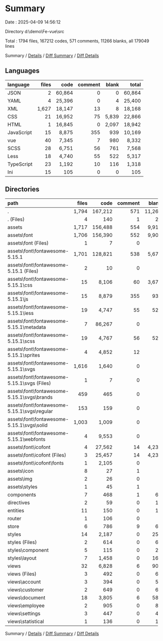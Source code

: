 # Summary

Date : 2025-04-09 14:56:12

Directory d:\\demo\\Fe-vue\\src

Total : 1794 files,  167212 codes, 571 comments, 11266 blanks, all 179049 lines

Summary / [Details](details.md) / [Diff Summary](diff.md) / [Diff Details](diff-details.md)

## Languages
| language | files | code | comment | blank | total |
| :--- | ---: | ---: | ---: | ---: | ---: |
| JSON | 2 | 60,864 | 0 | 0 | 60,864 |
| YAML | 4 | 25,396 | 0 | 4 | 25,400 |
| XML | 1,627 | 18,147 | 13 | 8 | 18,168 |
| CSS | 21 | 16,952 | 75 | 5,839 | 22,866 |
| HTML | 1 | 16,845 | 0 | 2,097 | 18,942 |
| JavaScript | 15 | 8,875 | 355 | 939 | 10,169 |
| vue | 40 | 7,345 | 7 | 980 | 8,332 |
| SCSS | 28 | 6,751 | 56 | 761 | 7,568 |
| Less | 18 | 4,740 | 55 | 522 | 5,317 |
| TypeScript | 23 | 1,192 | 10 | 116 | 1,318 |
| Ini | 15 | 105 | 0 | 0 | 105 |

## Directories
| path | files | code | comment | blank | total |
| :--- | ---: | ---: | ---: | ---: | ---: |
| . | 1,794 | 167,212 | 571 | 11,266 | 179,049 |
| . (Files) | 4 | 140 | 1 | 29 | 170 |
| assets | 1,717 | 156,488 | 554 | 9,917 | 166,959 |
| assets\\font | 1,706 | 156,390 | 552 | 9,907 | 166,849 |
| assets\\font (Files) | 1 | 7 | 0 | 0 | 7 |
| assets\\font\\fontawesome-5.15.1 | 1,701 | 128,821 | 538 | 5,672 | 135,031 |
| assets\\font\\fontawesome-5.15.1 (Files) | 2 | 10 | 0 | 0 | 10 |
| assets\\font\\fontawesome-5.15.1\\css | 15 | 8,106 | 60 | 3,676 | 11,842 |
| assets\\font\\fontawesome-5.15.1\\js | 15 | 8,879 | 355 | 939 | 10,173 |
| assets\\font\\fontawesome-5.15.1\\less | 19 | 4,747 | 55 | 522 | 5,324 |
| assets\\font\\fontawesome-5.15.1\\metadata | 7 | 86,267 | 0 | 4 | 86,271 |
| assets\\font\\fontawesome-5.15.1\\scss | 19 | 4,767 | 56 | 525 | 5,348 |
| assets\\font\\fontawesome-5.15.1\\sprites | 4 | 4,852 | 12 | 3 | 4,867 |
| assets\\font\\fontawesome-5.15.1\\svgs | 1,616 | 1,640 | 0 | 0 | 1,640 |
| assets\\font\\fontawesome-5.15.1\\svgs (Files) | 1 | 7 | 0 | 0 | 7 |
| assets\\font\\fontawesome-5.15.1\\svgs\\brands | 459 | 465 | 0 | 0 | 465 |
| assets\\font\\fontawesome-5.15.1\\svgs\\regular | 153 | 159 | 0 | 0 | 159 |
| assets\\font\\fontawesome-5.15.1\\svgs\\solid | 1,003 | 1,009 | 0 | 0 | 1,009 |
| assets\\font\\fontawesome-5.15.1\\webfonts | 4 | 9,553 | 0 | 3 | 9,556 |
| assets\\font\\icofont | 4 | 27,562 | 14 | 4,235 | 31,811 |
| assets\\font\\icofont (Files) | 3 | 25,457 | 14 | 4,235 | 29,706 |
| assets\\font\\icofont\\fonts | 1 | 2,105 | 0 | 0 | 2,105 |
| assets\\icon | 8 | 27 | 1 | 1 | 29 |
| assets\\img | 2 | 26 | 0 | 1 | 27 |
| assets\\styles | 1 | 45 | 1 | 8 | 54 |
| components | 7 | 468 | 1 | 69 | 538 |
| directives | 2 | 59 | 0 | 13 | 72 |
| entities | 11 | 150 | 0 | 17 | 167 |
| router | 1 | 106 | 0 | 4 | 110 |
| store | 6 | 786 | 9 | 62 | 857 |
| styles | 14 | 2,187 | 0 | 253 | 2,440 |
| styles (Files) | 2 | 614 | 0 | 64 | 678 |
| styles\\component | 5 | 115 | 0 | 22 | 137 |
| styles\\layout | 7 | 1,458 | 0 | 167 | 1,625 |
| views | 32 | 6,828 | 6 | 902 | 7,736 |
| views (Files) | 3 | 492 | 0 | 60 | 552 |
| views\\account | 3 | 394 | 0 | 51 | 445 |
| views\\customer | 2 | 649 | 0 | 66 | 715 |
| views\\document | 18 | 3,805 | 6 | 589 | 4,400 |
| views\\employee | 2 | 905 | 0 | 80 | 985 |
| views\\settings | 3 | 447 | 0 | 45 | 492 |
| views\\statistical | 1 | 136 | 0 | 11 | 147 |

Summary / [Details](details.md) / [Diff Summary](diff.md) / [Diff Details](diff-details.md)
